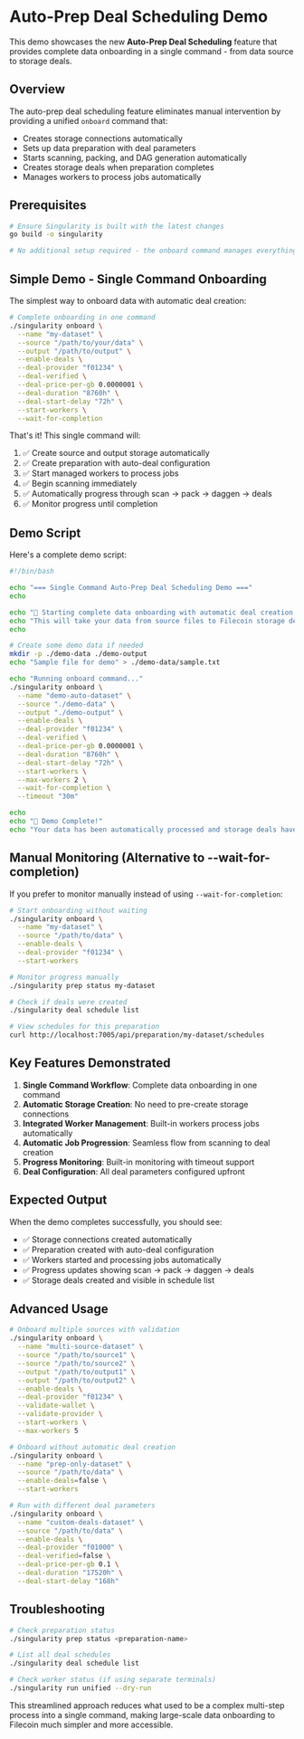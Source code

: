# Auto-Prep Deal Scheduling Demo

This demo showcases the new **Auto-Prep Deal Scheduling** feature that provides complete data onboarding in a single command - from data source to storage deals.

## Overview

The auto-prep deal scheduling feature eliminates manual intervention by providing a unified `onboard` command that:
- Creates storage connections automatically
- Sets up data preparation with deal parameters
- Starts scanning, packing, and DAG generation automatically
- Creates storage deals when preparation completes
- Manages workers to process jobs automatically

## Prerequisites

```bash
# Ensure Singularity is built with the latest changes
go build -o singularity

# No additional setup required - the onboard command manages everything automatically
```

## Simple Demo - Single Command Onboarding

The simplest way to onboard data with automatic deal creation:

```bash
# Complete onboarding in one command
./singularity onboard \
  --name "my-dataset" \
  --source "/path/to/your/data" \
  --output "/path/to/output" \
  --enable-deals \
  --deal-provider "f01234" \
  --deal-verified \
  --deal-price-per-gb 0.0000001 \
  --deal-duration "8760h" \
  --deal-start-delay "72h" \
  --start-workers \
  --wait-for-completion
```

That's it! This single command will:
1. ✅ Create source and output storage automatically
2. ✅ Create preparation with auto-deal configuration
3. ✅ Start managed workers to process jobs
4. ✅ Begin scanning immediately
5. ✅ Automatically progress through scan → pack → daggen → deals
6. ✅ Monitor progress until completion

## Demo Script

Here's a complete demo script:

```bash
#!/bin/bash

echo "=== Single Command Auto-Prep Deal Scheduling Demo ==="
echo

echo "🚀 Starting complete data onboarding with automatic deal creation..."
echo "This will take your data from source files to Filecoin storage deals automatically."
echo

# Create some demo data if needed
mkdir -p ./demo-data ./demo-output
echo "Sample file for demo" > ./demo-data/sample.txt

echo "Running onboard command..."
./singularity onboard \
  --name "demo-auto-dataset" \
  --source "./demo-data" \
  --output "./demo-output" \
  --enable-deals \
  --deal-provider "f01234" \
  --deal-verified \
  --deal-price-per-gb 0.0000001 \
  --deal-duration "8760h" \
  --deal-start-delay "72h" \
  --start-workers \
  --max-workers 2 \
  --wait-for-completion \
  --timeout "30m"

echo
echo "🎉 Demo Complete!"
echo "Your data has been automatically processed and storage deals have been created."
```

## Manual Monitoring (Alternative to --wait-for-completion)

If you prefer to monitor manually instead of using `--wait-for-completion`:

```bash
# Start onboarding without waiting
./singularity onboard \
  --name "my-dataset" \
  --source "/path/to/data" \
  --enable-deals \
  --deal-provider "f01234" \
  --start-workers

# Monitor progress manually
./singularity prep status my-dataset

# Check if deals were created
./singularity deal schedule list

# View schedules for this preparation
curl http://localhost:7005/api/preparation/my-dataset/schedules
```

## Key Features Demonstrated

1. **Single Command Workflow**: Complete data onboarding in one command
2. **Automatic Storage Creation**: No need to pre-create storage connections
3. **Integrated Worker Management**: Built-in workers process jobs automatically  
4. **Automatic Job Progression**: Seamless flow from scanning to deal creation
5. **Progress Monitoring**: Built-in monitoring with timeout support
6. **Deal Configuration**: All deal parameters configured upfront

## Expected Output

When the demo completes successfully, you should see:
- ✅ Storage connections created automatically
- ✅ Preparation created with auto-deal configuration
- ✅ Workers started and processing jobs automatically
- ✅ Progress updates showing scan → pack → daggen → deals
- ✅ Storage deals created and visible in schedule list

## Advanced Usage

```bash
# Onboard multiple sources with validation
./singularity onboard \
  --name "multi-source-dataset" \
  --source "/path/to/source1" \
  --source "/path/to/source2" \
  --output "/path/to/output1" \
  --output "/path/to/output2" \
  --enable-deals \
  --deal-provider "f01234" \
  --validate-wallet \
  --validate-provider \
  --start-workers \
  --max-workers 5

# Onboard without automatic deal creation
./singularity onboard \
  --name "prep-only-dataset" \
  --source "/path/to/data" \
  --enable-deals=false \
  --start-workers

# Run with different deal parameters
./singularity onboard \
  --name "custom-deals-dataset" \
  --source "/path/to/data" \
  --enable-deals \
  --deal-provider "f01000" \
  --deal-verified=false \
  --deal-price-per-gb 0.1 \
  --deal-duration "17520h" \
  --deal-start-delay "168h"
```

## Troubleshooting

```bash
# Check preparation status
./singularity prep status <preparation-name>

# List all deal schedules
./singularity deal schedule list

# Check worker status (if using separate terminals)
./singularity run unified --dry-run
```

This streamlined approach reduces what used to be a complex multi-step process into a single command, making large-scale data onboarding to Filecoin much simpler and more accessible.